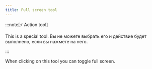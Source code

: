 ```yaml
---
title: Full screen tool
---
```


:::note[⚡ Action tool]

This is a special tool.
Вы не можете выбрать его и действие будет выполнено, если вы нажмете на него.

:::

When clicking on this tool you can toggle full screen.
